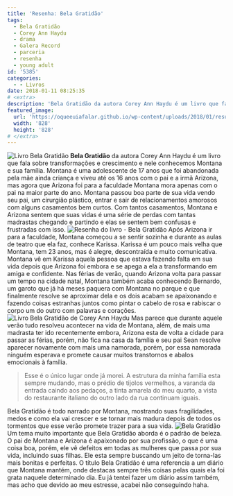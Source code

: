 ```yaml
---
title: 'Resenha: Bela Gratidão'
tags:
  - Bela Gratidão
  - Corey Ann Haydu
  - drama
  - Galera Record
  - parceria
  - resenha
  - young adult
id: '5385'
categories:
  - - Livros
date: 2018-01-11 08:25:35
# <extra>
description: 'Bela Gratidão da autora Corey Ann Haydu é um livro que fala sobre transformações e crescimento e nele conhecemos Montana e sua família. Montana é uma adolescente de 17 anos que foi abandonada pela mãe ainda criança e viveu até os 16 anos com o pai e a irmã Arizona, mas agora que Arizona foi para a faculdade Montana mora apenas com o pai na maior parte do ano. Montana passou boa parte de sua vida vendo seu pai, um cirurgião plástico, entrar e sair de relacionamentos amorosos com alguns casamentos bem curtos. Com tantos casamentos, Montana e Arizona sentem que suas vidas é uma série de perdas com tantas madrastas chegando e partindo e elas se sentem bem confusas e frustradas com isso. Após Arizona ir para a faculdade, Montana começou a se sentir sozinha e durante as aulas &hellip;'
featured_image: 
  url: 'https://oqueeuiafalar.github.io/wp-content/uploads/2018/01/resumo-do-livro-bela-gratidão.jpg'
  width: '828'
  height: '828'
# </extra>
---
```


![Livro Bela Gratidão ](/wp-content/uploads/2018/01/resenha-livro-bela-gratidão.jpg) **Bela Gratidão** da autora Corey Ann Haydu é um livro que fala sobre transformações e crescimento e nele conhecemos Montana e sua família. Montana é uma adolescente de 17 anos que foi abandonada pela mãe ainda criança e viveu até os 16 anos com o pai e a irmã Arizona, mas agora que Arizona foi para a faculdade Montana mora apenas com o pai na maior parte do ano. Montana passou boa parte de sua vida vendo seu pai, um cirurgião plástico, entrar e sair de relacionamentos amorosos com alguns casamentos bem curtos. Com tantos casamentos, Montana e Arizona sentem que suas vidas é uma série de perdas com tantas madrastas chegando e partindo e elas se sentem bem confusas e frustradas com isso. ![Resenha do livro - Bela Gratidão ](/wp-content/uploads/2018/01/lombada-livro-bela-gratidão.jpg) Após Arizona ir para a faculdade, Montana começou a se sentir sozinha e durante as aulas de teatro que ela faz, conhece Karissa. Karissa é um pouco mais velha que Montana, tem 23 anos, mas é alegre, descontraída e muito comunicativa. Montana vê em Karissa aquela pessoa que estava fazendo falta em sua vida depois que Arizona foi embora e se apega a ela a transformando em amiga e confidente. Nas férias de verão, quando Arizona volta para passar um tempo na cidade natal, Montana também acaba conhecendo Bernardo, um garoto que já há meses paquera com Montana no parque e que finalmente resolve se aproximar dela e os dois acabam se apaixonando e fazendo coisas estranhas juntos como pintar o cabelo de rosa e rabiscar o corpo um do outro com palavras e corações. ![Livro Bela Gratidão de Corey Ann Haydu](/wp-content/uploads/2018/01/contra-capa-livro-bela-gratidão.jpg) Mas parece que durante aquele verão tudo resolveu acontecer na vida de Montana, além, de mais uma madrasta ter ido recentemente embora, Arizona esta de volta a cidade para passar as férias, porém, não fica na casa da família e seu pai Sean resolve aparecer novamente com mais uma namorada, porém, por essa namorada ninguém esperava e promete causar muitos transtornos e abalos emocionais à família. 

> Esse é o único lugar onde já morei. A estrutura da minha família esta sempre mudando, mas o prédio de tijolos vermelhos, a varanda da entrada caindo aos pedaços, a tinta amarela do meu quarto, a vista do restaurante italiano do outro lado da rua continuam iguais.

Bela Gratidão é todo narrado por Montana, mostrando suas fragilidades, medos e como ela vai crescer e se tornar mais madura depois de todos os tormentos que esse verão promete trazer para a sua vida. ![Bela Gratidão ](/wp-content/uploads/2018/01/resumo-do-livro-bela-gratidão.jpg) Um tema muito importante que Bela Gratidão aborda é o padrão de beleza. O pai de Montana e Arizona é apaixonado por sua profissão, o que é uma coisa boa, porém, ele vê defeitos em todas as mulheres que passa por sua vida, incluindo suas filhas. Ele esta sempre buscando um jeito de torna-las mais bonitas e perfeitas. O título Bela Gratidão é uma referencia a um diário que Montana mantém, onde destacas sempre três coisas pelas quais ela foi grata naquele determinado dia. Eu já tentei fazer um diário assim também, mas acho que devido ao meu estresse, acabei não conseguindo haha.
